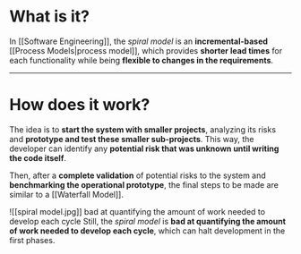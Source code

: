 # What is it?

In [[Software Engineering]], the *spiral model* is an **incremental-based** [[Process Models|process model]], which provides **shorter lead times** for each functionality while being **flexible to changes in the requirements**.
___
# How does it work?

The idea is to **start the system with smaller projects**, analyzing its risks and **prototype and test these smaller sub-projects**. This way, the developer can identify any **potential risk that was unknown until writing the code itself**.

Then, after a **complete validation** of potential risks to the system and **benchmarking the operational prototype**, the final steps to be made are similar to a [[Waterfall Model]].

![[spiral model.jpg]]
bad at quantifying the amount of work needed to develop each cycle
Still, the *spiral model* is **bad at quantifying the amount of work needed to develop each cycle**, which can halt development in the first phases.